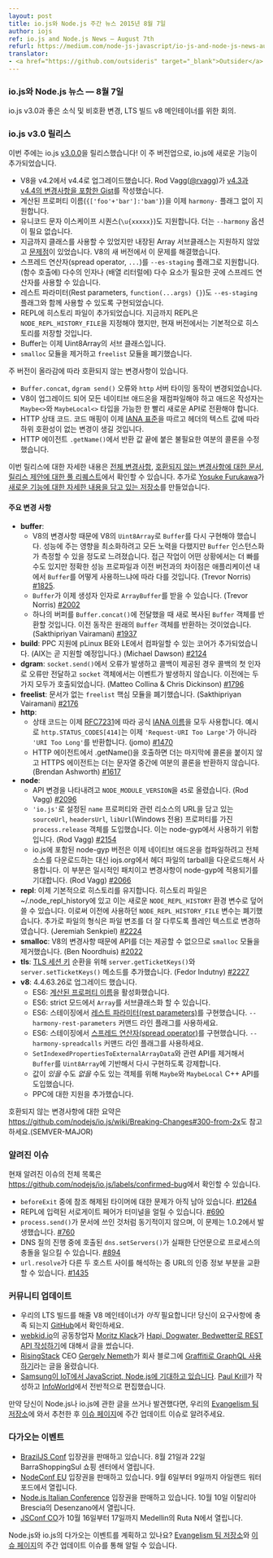 ```yaml
---
layout: post
title: io.js와 Node.js 주간 뉴스 2015년 8월 7일
author: iojs
ref: io.js and Node.js News — August 7th
refurl: https://medium.com/node-js-javascript/io-js-and-node-js-news-august-7th-49d7c3f09810
translator:
- <a href="https://github.com/outsideris" target="_blank">Outsider</a>
---
```


<!--
### io.js and Node.js News — August 7th
io.js v3.0 and the new goodness, breaking changes, and our ongoing call for an LTS build V8 maintainer.
-->

### io.js와 Node.js 뉴스  — 8월 7일
io.js v3.0과 좋은 소식 및 비호환 변경, LTS 빌드 v8 메인테이너를 위한 회의.

<!--
### io.js v3.0 Release
-->

### io.js v3.0 릴리스

<!--
This week, io.js [v3.0.0](https://iojs.org/dist/v3.0.0/) is released! Since this is a major version bump, new features have been introduced to io.js. These are:
-->
이번 주에는 io.js [v3.0.0](https://iojs.org/dist/v3.0.0/)을 릴리스했습니다! 이 주 버전업으로, io.js에 새로운 기능이 추가되었습니다.

<!--
- V8 upgrade from v4.2 to v4.4. Rod Vagg ([@rvagg](http://twitter.com/rvagg)) has [a Gist containing the changelogs of v4.3 and v4.4](https://gist.github.com/rvagg/1f115074cb3c890985bf).
- Computed property names (`{['foo'+'bar']:'bam'}`) is now shipped without the need for any `harmony-` flag.
- Unicode escape sequence (`\u{xxxxx}`) is also shipped. There is no need for the `--harmony` option anymore.
- Previously classes are available but built-in Array subclasses are not supported or [problematic](https://code.google.com/p/v8/issues/detail?can=2&q=3930&colspec=ID%20Type%20Status%20Priority%20Owner%20Summary%20HW%20OS%20Area%20Stars&id=3930). The new version of V8 has solved this problem.
- The spread operator (`...`) is supported with the `--es-staging` flag. This allows you to use it in places where multiple arguments (for function calls) or multiple elements (for array literals) are expected.
- The Rest parameters (`function(...args) {}`) are implemented behind the `--es-staging` flag as well.
- REPL now gets a history file. Previously REPL needs to specify `NODE_REPL_HISTORY_FILE` but the current version will have the history saved by default.
- Buffer is now a subclass of Uint8Array.
- The `smalloc` module has been removed, and the `freelist` module has now been deprecated.
-->

- V8을 v4.2에서 v4.4로 업그레이드했습니다. Rod Vagg([@rvagg](http://twitter.com/rvagg))가 [v4.3과 v4.4의 변경사항을 포함한 Gist](https://gist.github.com/rvagg/1f115074cb3c890985bf)를 작성했습니다.
- 계산된 프로퍼티 이름(`{['foo'+'bar']:'bam'}`)을 이제 `harmony-` 플래그 없이 지원합니다.
- 유니코드 문자 이스케이프 시퀀스(`\u{xxxxx}`)도 지원합니다. 더는 `--harmony` 옵션이 필요 없습니다.
- 지금까지 클래스를 사용할 수 있었지만 내장된 Array 서브클래스는 지원하지 않았고 [문제점](https://code.google.com/p/v8/issues/detail?can=2&q=3930&colspec=ID%20Type%20Status%20Priority%20Owner%20Summary%20HW%20OS%20Area%20Stars&id=3930)이 있었습니다. V8의 새 버전에서 이 문제를 해결했습니다.
- 스프레드 연산자(spread operator, `...`)를 `--es-staging` 플래그로 지원합니다. (함수 호출에) 다수의 인자나 (배열 리터럴에) 다수 요소가 필요한 곳에 스프레드 연산자를 사용할 수 있습니다.
- 레스트 파라미터(Rest parameters, `function(...args) {}`)도 `--es-staging` 플래그와 함께 사용할 수 있도록 구현되었습니다.
- REPL에 히스토리 파일이 추가되었습니다. 지금까지 REPL은 `NODE_REPL_HISTORY_FILE`을 지정해야 했지만, 현재 버전에서는 기본적으로 히스토리를 저장할 것입니다.
- Buffer는 이제 Uint8Array의 서브 클래스입니다.
- `smalloc` 모듈을 제거하고 `freelist` 모듈을 폐기했습니다.

<!--
With a major version bump, there are also breaking changes. These include:
- Changes on `Buffer.concat`, `dgram send()` error and `http` server timing behaviors.
- The upgrade on V8, which gives the need for recompiling of all native add-ons and the new `Maybe<>` and `MaybeLocal<>` types for add-on authors to transition to these new APIs as soon as possible.
- HTTP status codes. The code mappings conform to the [IANA standard](http://www.iana.org/assignments/http-status-codes/http-status-codes.xhtml) now and will be a backwards incompatible change to consumers that depend on the text value of a header.
- The HTTP agent `.getName()`, which fixes the unnecessary extra colon at the end of the return values.
-->

주 버전이 올라감에 따라 호환되지 않는 변경사항이 있습니다.
- `Buffer.concat`, `dgram send()` 오류와 `http` 서버 타이밍 동작이 변경되었습니다.
- V8이 업그레이드 되어 모든 네이티브 애드온을 재컴파일해야 하고 애드온 작성자는 `Maybe<>`와 `MaybeLocal<>` 타입을 가능한 한 빨리 새로운 API로 전환해야 합니다.
- HTTP 상태 코드. 코드 매핑이 이제 [IANA 표준](http://www.iana.org/assignments/http-status-codes/http-status-codes.xhtml)을 따르고 헤더의 텍스트 값에 따라 하위 호환성이 없는 변경이 생길 것입니다.
- HTTP 에이전트 `.getName()`에서 반환 값 끝에 붙은 불필요한 여분의 콜론을 수정했습니다.

<!--
You can find out more information about this release in the [complete changelog](https://github.com/nodejs/io.js/blob/master/CHANGELOG.md), the [Breaking Changes document](https://github.com/nodejs/io.js/wiki/Breaking-Changes#300-from-2x) and the [pull request for the release proposal](https://github.com/nodejs/io.js/pull/2299). In addition, [Yosuke Furukawa](https://twitter.com/yosuke_furukawa) has made a [repo with details about the new features](https://github.com/yosuke-furukawa/iojs-new-features).
-->

이번 릴리스에 대한 자세한 내용은 [전체 변경사항](https://github.com/nodejs/io.js/blob/master/CHANGELOG.md), [호환되지 않는 변경사항에 대한 문서](https://github.com/nodejs/io.js/wiki/Breaking-Changes#300-from-2x), [릴리스 제안에 대한 풀 리퀘스트](https://github.com/nodejs/io.js/pull/2299)에서 확인할 수 있습니다. 추가로 [Yosuke Furukawa](https://twitter.com/yosuke_furukawa)가 [새로운 기능에 대한 자세한 내용을 담고 있는 저장소](https://github.com/yosuke-furukawa/iojs-new-features)를 만들었습니다.

<!--
#### Notable changes
-->

#### 주요 변경 사항

<!--
* **buffer**:
  * Due to changes in V8, it has been necessary to reimplement `Buffer` on top of V8's `Uint8Array`. Every effort has been made to minimize the performance impact, however `Buffer` instantiation is measurably slower. Access operations may be faster in some circumstances but the exact performance profile and difference over previous versions will depend on how `Buffer` is used within applications. (Trevor Norris) [#1825](https://github.com/nodejs/io.js/pull/1825).
  * `Buffer` can now take `ArrayBuffer`s as a constructor argument (Trevor Norris) [#2002](https://github.com/nodejs/io.js/pull/2002).
  * When a single buffer is passed to `Buffer.concat()`, a new, copied `Buffer` object will be returned; previous behavior was to return the original `Buffer` object (Sakthipriyan Vairamani) [#1937](https://github.com/nodejs/io.js/pull/1937).
* **build**: PPC support has been added to core to allow compiling on pLinux BE and LE (AIX support coming soon) (Michael Dawson) [#2124](https://github.com/nodejs/io.js/pull/2124).
* **dgram**: If an error occurs within `socket.send()` and a callback has been provided, the error is only passed as the first argument to the callback and not emitted on the `socket` object; previous behavior was to do both (Matteo Collina & Chris Dickinson) [#1796](https://github.com/nodejs/io.js/pull/1796)
* **freelist**: Deprecate the undocumented `freelist` core module (Sakthipriyan Vairamani) [#2176](https://github.com/nodejs/io.js/pull/2176).
* **http**:
  * Status codes now all use the official [IANA names](http://www.iana.org/assignments/http-status-codes) as per [RFC7231](https://tools.ietf.org/html/rfc7231), e.g. `http.STATUS_CODES[414]` now returns `'URI Too Long'` rather than `'Request-URI Too Large'` (jomo) [#1470](https://github.com/nodejs/io.js/pull/1470).
  * Calling .getName() on an HTTP agent no longer returns a trailing colon, HTTPS agents will no longer return an extra colon near the middle of the string (Brendan Ashworth) [#1617](https://github.com/nodejs/io.js/pull/1617).
* **node**:
  * `NODE_MODULE_VERSION` has been bumped to `45` to reflect the break in ABI (Rod Vagg) [#2096](https://github.com/nodejs/io.js/pull/2096).
  * Introduce a new `process.release` object that contains a `name` property set to `'io.js'` and `sourceUrl`, `headersUrl` and `libUrl` (Windows only) properties containing URLs for the relevant resources; this is intended to be used by node-gyp (Rod Vagg) [#2154](https://github.com/nodejs/io.js/pull/2154).
  * The version of node-gyp bundled with io.js now downloads and uses a tarball of header files from iojs.org rather than the full source for compiling native add-ons; it is hoped this is a temporary floating patch and the change will be upstreamed to node-gyp soon (Rod Vagg) [#2066](https://github.com/nodejs/io.js/pull/2066).
* **repl**: Persistent history is now enabled by default. The history file is located at ~/.node_repl_history, which can be overridden by the new environment variable `NODE_REPL_HISTORY`. This deprecates the previous `NODE_REPL_HISTORY_FILE` variable. Additionally, the format of the file has been changed to plain text to better handle file corruption. (Jeremiah Senkpiel) [#2224](https://github.com/nodejs/io.js/pull/2224).
* **smalloc**: The `smalloc` module has been removed as it is no longer possible to provide the API due to changes in V8 (Ben Noordhuis) [#2022](https://github.com/nodejs/io.js/pull/2022).
* **tls**: Add `server.getTicketKeys()` and `server.setTicketKeys()` methods for [TLS session key](https://www.ietf.org/rfc/rfc5077.txt) rotation (Fedor Indutny) [#2227](https://github.com/nodejs/io.js/pull/2227).
* **v8**: Upgraded to 4.4.63.26
  * ES6: Enabled [computed property names](https://developer.mozilla.org/en-US/docs/Web/JavaScript/Reference/Operators/Object_initializer#Computed_property_names)
  * ES6: `Array` can now be subclassed in strict mode
  * ES6: Implement [rest parameters](https://developer.mozilla.org/en/docs/Web/JavaScript/Reference/Functions/rest_parameters) in staging, use the `--harmony-rest-parameters` command line flag
  * ES6: Implement the [spread operator](https://developer.mozilla.org/en-US/docs/Web/JavaScript/Reference/Operators/Spread_operator) in staging, use the `--harmony-spreadcalls` command line flag
  * Removed `SetIndexedPropertiesToExternalArrayData` and related APIs, forcing a shift to `Buffer` to be reimplemented based on `Uint8Array`
  * Introduction of `Maybe` and `MaybeLocal` C++ API for objects which _may_ or _may not_ have a value.
  * Added support for PPC

See also https://github.com/nodejs/io.js/wiki/Breaking-Changes#300-from-2x for a summary of the breaking changes (SEMVER-MAJOR).
-->

* **buffer**:
  * V8의 변경사항 때문에 V8의 `Uint8Array`로 `Buffer`를 다시 구현해야 했습니다. 성능에 주는 영향을 최소화하려고 모든 노력을 다했지만 `Buffer` 인스턴스화가 측정할 수 있을 정도로 느려졌습니다. 접근 작업이 어떤 상황에서는 더 빠를 수도 있지만 정확한 성능 프로파일과 이전 버전과의 차이점은 애플리케이션 내에서 `Buffer`를 어떻게 사용하느냐에 따라 다를 것입니다. (Trevor Norris) [#1825](https://github.com/nodejs/io.js/pull/1825).
  * `Buffer`가 이제 생성자 인자로 `ArrayBuffer`를 받을 수 있습니다. (Trevor Norris) [#2002](https://github.com/nodejs/io.js/pull/2002)
  * 하나의 버퍼를 `Buffer.concat()`에 전달했을 때 새로 복사된 `Buffer` 객체를 반환할 것입니다. 이전 동작은 원래의 `Buffer` 객체를 반환하는 것이었습니다. (Sakthipriyan Vairamani) [#1937](https://github.com/nodejs/io.js/pull/1937)
* **build**: PPC 지원에 pLinux BE와 LE에서 컴파일할 수 있는 코어가 추가되었습니다. (AIX는 곧 지원할 예정입니다.) (Michael Dawson) [#2124](https://github.com/nodejs/io.js/pull/2124)
* **dgram**: `socket.send()`에서 오류가 발생하고 콜백이 제공된 경우 콜백의 첫 인자로 오류만 전달하고 `socket` 객체에서는 이벤트가 발생하지 않습니다. 이전에는 두 가지 모두가 호출되었습니다. (Matteo Collina & Chris Dickinson) [#1796](https://github.com/nodejs/io.js/pull/1796)
* **freelist**: 문서가 없는 `freelist` 핵심 모듈을 폐기했습니다. (Sakthipriyan Vairamani) [#2176](https://github.com/nodejs/io.js/pull/2176)
* **http**:
  * 상태 코드는 이제 [RFC7231](https://tools.ietf.org/html/rfc7231)에 따라 공식 [IANA 이름](http://www.iana.org/assignments/http-status-codes)을 모두 사용합니다. 예시로 `http.STATUS_CODES[414]`는 이제 `'Request-URI Too Large'`가 아니라 `'URI Too Long'`를 반환합니다. (jomo) [#1470](https://github.com/nodejs/io.js/pull/1470)
  * HTTP 에이전트에서 .getName()을 호출하면 더는 마지막에 콜론을 붙이지 않고 HTTPS 에이전트는 더는 문자열 중간에 여분의 콜론을 반환하지 않습니다. (Brendan Ashworth) [#1617](https://github.com/nodejs/io.js/pull/1617)
* **node**:
  * API 변경을 나타내려고 `NODE_MODULE_VERSION`을 `45`로 올렸습니다. (Rod Vagg) [#2096](https://github.com/nodejs/io.js/pull/2096)
  * `'io.js'`로 설정된 `name` 프로퍼티와 관련 리소스의 URL을 담고 있는 `sourceUrl`, `headersUrl`, `libUrl`(Windows 전용) 프로퍼티를 가진 `process.release` 객체를 도입했습니다. 이는 node-gyp에서 사용하기 위함입니다. (Rod Vagg) [#2154](https://github.com/nodejs/io.js/pull/2154)
  * io.js에 포함된 node-gyp 버전은 이제 네이티브 애드온을 컴파일하려고 전체 소스를 다운로드하는 대신 iojs.org에서 헤더 파일의 tarball을 다운로드해서 사용합니다. 이 부분은 일시적인 패치이고 변경사항이 node-gyp에 적용되기를 기대합니다. (Rod Vagg) [#2066](https://github.com/nodejs/io.js/pull/2066)
* **repl**: 이제 기본적으로 히스토리를 유지합니다. 히스토리 파일은 ~/.node_repl_history에 있고 이는 새로운 `NODE_REPL_HISTORY` 환경 변수로 덮어쓸 수 있습니다. 이로써 이전에 사용하던 `NODE_REPL_HISTORY_FILE` 변수는 폐기했습니다. 추가로 파일의 형식은 파일 변조를 더 잘 다루도록 플레인 텍스트로 변경하였습니다. (Jeremiah Senkpiel) [#2224](https://github.com/nodejs/io.js/pull/2224)
* **smalloc**: V8의 변경사항 때문에 API를 더는 제공할 수 없으므로 `smalloc` 모듈을 제거했습니다. (Ben Noordhuis) [#2022](https://github.com/nodejs/io.js/pull/2022)
* **tls**: [TLS 세션 키](https://www.ietf.org/rfc/rfc5077.txt) 순환을 위해 `server.getTicketKeys()`와 `server.setTicketKeys()` 메소드를 추가했습니다. (Fedor Indutny) [#2227](https://github.com/nodejs/io.js/pull/2227)
* **v8**: 4.4.63.26로 업그레이드 했습니다.
  * ES6: [계산된 프로퍼티 이름](https://developer.mozilla.org/en-US/docs/Web/JavaScript/Reference/Operators/Object_initializer#Computed_property_names)을 활성화했습니다.
  * ES6: strict 모드에서 `Array`를 서브클래스화 할 수 있습니다.
  * ES6: 스테이징에서 [레스트 파라미터(rest parameters)](https://developer.mozilla.org/en/docs/Web/JavaScript/Reference/Functions/rest_parameters)를 구현했습니다. `--harmony-rest-parameters` 커맨드 라인 플래그를 사용하세요.
  * ES6: 스테이징에서 [스프레드 연산자(spread operator)](https://developer.mozilla.org/en-US/docs/Web/JavaScript/Reference/Operators/Spread_operator)를 구현했습니다. `--harmony-spreadcalls` 커맨드 라인 플래그를 사용하세요.
  * `SetIndexedPropertiesToExternalArrayData`와 관련 API를 제거해서 `Buffer`를 `Uint8Array`에 기반해서 다시 구현하도록 강제합니다.
  * 값이 _있을_ 수도 _없을_ 수도 있는 객체를 위해 `Maybe`와 `MaybeLocal` C++ API를 도입했습니다.
  * PPC에 대한 지원을 추가했습니다.

호환되지 않는 변경사항에 대한 요약은 <https://github.com/nodejs/io.js/wiki/Breaking-Changes#300-from-2x>도 참고하세요.(SEMVER-MAJOR)

<!--
#### Known issues

See https://github.com/nodejs/io.js/labels/confirmed-bug for complete and current list of known issues.

* Some problems with unreferenced timers running during `beforeExit` are still to be resolved. See [#1264](https://github.com/nodejs/io.js/issues/1264).
* Surrogate pair in REPL can freeze terminal. [#690](https://github.com/nodejs/io.js/issues/690)
* `process.send()` is not synchronous as the docs suggest, a regression introduced in 1.0.2, see [#760](https://github.com/nodejs/io.js/issues/760).
* Calling `dns.setServers()` while a DNS query is in progress can cause the process to crash on a failed assertion. [#894](https://github.com/nodejs/io.js/issues/894)
* `url.resolve` may transfer the auth portion of the url when resolving between two full hosts, see [#1435](https://github.com/nodejs/io.js/issues/1435).
-->

### 알려진 이슈

현재 알려진 이슈의 전체 목록은
<https://github.com/nodejs/io.js/labels/confirmed-bug>에서 확인할 수 있습니다.

* `beforeExit` 중에 참조 해제된 타이머에 대한 문제가 아직 남아 있습니다. [#1264](https://github.com/nodejs/io.js/issues/1264)
* REPL에 입력된 서로게이트 페어가 터미널을 얼릴 수 있습니다. [#690](https://github.com/nodejs/io.js/issues/690)
* `process.send()`가 문서에 쓰인 것처럼 동기적이지 않으며, 이 문제는 1.0.2에서 발생했습니다. [#760](https://github.com/nodejs/io.js/issues/760)
* DNS 질의 진행 중에 호출된 `dns.setServers()`가 실패한 단언문으로 프로세스의 충돌을 일으킬 수 있습니다. [#894](https://github.com/nodejs/io.js/issues/894)
* `url.resolve`가 다른 두 호스트 사이를 해석하는 중 URL의 인증 정보 부분을 교환할 수 있습니다. [#1435](https://github.com/nodejs/io.js/issues/1435)

<!--
### Community Updates

* We *still* need a V8 maintainer for our LTS build! Head on over [to GitHub](https://github.com/nodejs/LTS/issues/28) to see if the requirements match your capabilities.
* [webkid.io](http://webkid.io) co-founder [Moritz Klack](http://twitter.com/moklick) has written about [creating a REST API with Hapi, Dogwater and Bedwetter](http://blog.webkid.io/how-to-create-a-rest-api-with-hapi/?utm_source=io.js+and+Node.js+News&utm_medium=article).
* [RisingStack](http://risingstack.com) CEO [Gergely Nemeth](http://twitter.com/nthgergo) has a post in the company blog about [using GraphQL with Graffiti](https://blog.risingstack.com/start-using-graphql-with-graffiti/?utm_source=io.js+and+Node.js+News&utm_medium=article).
* [Samsung banks on JavaScript, Node.js for IoT](http://www.infoworld.com/article/2953719/javascript/samsung-banks-on-javascript-node-js-for-iot.html?utm_source=io.js+and+Node.js+News&utm_medium=article), as reported by [Paul Krill](https://twitter.com/pjkrill), editor at large at [InfoWorld](http://www.infoworld.com/).

If you have spotted or written something about Node.js and io.js, do come over to our [Evangelism team repo](https://github.com/nodejs/evangelism) and suggest it on the [Issues page](https://github.com/nodejs/evangelism/issues), specifically the Weekly Updates issue.
-->

### 커뮤니티 업데이트

* 우리의 LTS 빌드를 해줄 V8 메인테이너가 *아직* 필요합니다! 당신이 요구사항에 충족 되는지 [GitHub](https://github.com/nodejs/LTS/issues/28)에서 확인하세요.
* [webkid.io](http://webkid.io)의 공동창업자 [Moritz Klack](http://twitter.com/moklick)가 [Hapi, Dogwater, Bedwetter로 REST API 작성하기](http://blog.webkid.io/how-to-create-a-rest-api-with-hapi/?utm_source=io.js+and+Node.js+News&utm_medium=article)에 대해서 글을 썼습니다.
* [RisingStack](http://risingstack.com) CEO [Gergely Nemeth](http://twitter.com/nthgergo)가 회사 블로그에 [Graffiti로 GraphQL 사용하기](https://blog.risingstack.com/start-using-graphql-with-graffiti/?utm_source=io.js+and+Node.js+News&utm_medium=article)라는 글을 올렸습니다.
* [Samsung이 IoT에서 JavaScript, Node.js에 기대하고 있습니다](http://www.infoworld.com/article/2953719/javascript/samsung-banks-on-javascript-node-js-for-iot.html?utm_source=io.js+and+Node.js+News&utm_medium=article). [Paul Krill](https://twitter.com/pjkrill)가 작성하고 [InfoWorld](http://www.infoworld.com/)에서 전반적으로 편집했습니다.

만약 당신이 Node.js나 io.js에 관한 글을 쓰거나 발견했다면, 우리의 [Evangelism 팀 저장소](https://github.com/nodejs/evangelism)에 와서 추천한 후 [이슈 페이지](https://github.com/nodejs/evangelism/issues)에 주간 업데이트 이슈로 알려주세요.

<!--
### Upcoming Events

* [BrazilJS Conf](http://braziljs.com.br/) tickets are on sale, August 21st - 22nd at Shopping Center BarraShoppingSul
* [NodeConf EU](http://nodeconf.eu/) tickets are on sale, September 6th - 9th at Waterford, Ireland
* [Node.js Italian Conference](http://nodejsconf.it/) tickets are on sale, October 10th at Desenzano - Brescia, Italy
* [JSConf CO](http://www.jsconf.co/), October 16th - 17th at Ruta N, Medellin

Have an event about Node.js and io.js coming up? You can put your events here through the [Evangelism team repo](https://github.com/nodejs/evangelism) and announce it in the [Issues page](https://github.com/nodejs/evangelism/issues), specifically the Weekly Updates issue.
-->

### 다가오는 이벤트

* [BrazilJS Conf](http://braziljs.com.br/) 입장권을 판매하고 있습니다. 8월 21일과 22일 BarraShoppingSul 쇼핑 센터에서 열립니다.
* [NodeConf EU](http://nodeconf.eu/) 입장권을 판매하고 있습니다. 9월 6일부터 9일까지 아일랜드 워터포드에서 열립니다.
* [Node.js Italian Conference](http://nodejsconf.it/) 입장권을 판매하고 있습니다. 10월 10일 이탈리아 Brescia의 Desenzano에서 열립니다.
* [JSConf CO](http://www.jsconf.co/)가 10월 16일부터 17일까지 Medellin의 Ruta N에서 열립니다.

Node.js와 io.js의 다가오는 이벤트를 계획하고 있나요? [Evangelism 팀 저장소](https://github.com/nodejs/evangelism)와 [이슈 페이지](https://github.com/nodejs/evangelism/issues)의 주간 업데이트 이슈를 통해 알릴 수 있습니다.
